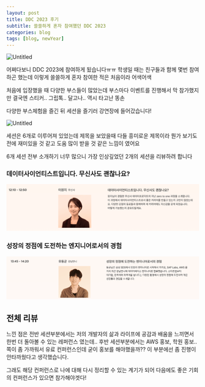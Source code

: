 ```yaml
---
layout: post
title: DDC 2023 후기
subtitle: 쓸쓸하게 혼자 참여했던 DDC 2023
categories: blog
tags: [blog, newYear]
---
```



![Untitled](/assets/images/ddc_post.png)

어쩌다보니 DDC 2023에 참여하게 됬습니다ㅠㅠ
학생일 때는 친구들과 함께 몇번 참여하곤 했는데 이렇게 쓸쓸하게 혼자 참여한 적은 처음이라 어색어색

처음에 입장했을 때 다양한 부스들이 많았는데 부스마다 이벤트를 진행해서 막 참가했지만 결국엔 스티커.. 그립톡.. 달고나.. 역시 타고난 똥손

다양한 부스체험을 즐긴 뒤 세션을 즐기러 강연장에 들어갔습니다!

![Untitled](/assets/images/ddc_post.png)

세션은 6개로 이루어져 있었는데 제목을 보았을때 다들 흥미로운 제목이라 뭔가 보기도 전에 재미있을 것 같고 도움 많이 받을 것 같은 느낌이 였어요

6개 세션 전부 소개하기 너무 많으니 가장 인상깊었던 2개의 세션을 리뷰하려 합니다

### 데이터사이언티스트입니다. 무신사도 괜찮나요?

![Untitled](/assets/images/ddc_1section.png)



### 성장의 정점에 도전하는 엔지니어로서의 경험
![Untitled](/assets/images/ddc_3section.png)


## 전체 리뷰

느낀 점은 전반 세션부분에서는 저의 개발자의 삶과 라이프에 공감과 배움을 느끼면서 한번 더 돌아볼 수 있는 레퍼런스 였는데..
후반 세션부분에서는 AWS 홍보, 학원 홍보..쪽이 좀 가까워서 유료 컨퍼런스인데 굳이 홍보를 해야했을까?? 이 부분에선 좀 진행이 안타까웠다고 생각했습니다.

그래도 해당 컨퍼런스로 나에 대해 다시 정리할 수 있는 계기가 되어 다음에도 좋은 기회의 컨퍼런스가 있으면 참가해야겟다!
